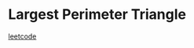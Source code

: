 Largest Perimeter Triangle
==========================
[leetcode](https://leetcode.com/problems/largest-perimeter-triangle)
